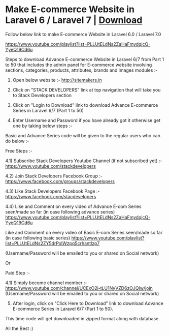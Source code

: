# Make E-commerce Website in Laravel 6 / Laravel 7 | <a target="_blank" rel="nofollow" href="https://www.youtube.com/channel/UCExO2i-tLU1NyVZD6zOJQlw/join">Download</a>
Follow below link to make E-commerce Website in Laravel 6.0 / Laravel 7.0

https://www.youtube.com/playlist?list=PLLUtELdNs2ZaHaFmydqjcQ-YyeQ19Cd6u


Steps to download Advance E-commerce Website in Laravel 6/7 from Part 1 to 50 that includes the admin panel for E-commerce website involving sections, categories, products, attributes, brands and images modules  :-

1) Open below website :-
http://sitemakers.in

2) Click on "STACK DEVELOPERS" link at top navigation that will take you to Stack Developers section

3) Click on "Login to Download" link to download Advance E-commerce Series in Laravel 6/7 (Part 1 to 50)

4) Enter Username and Password if you have already got it otherwise get one by taking below steps :-

Basic and Advance Series code will be given to the regular users who can do below :-

Free Steps :-

4.1) Subscribe Stack Developers Youtube Channel (if not subscribed yet) :-
https://www.youtube.com/stackdevelopers

4.2) Join Stack Developers Facebook Group :- https://www.facebook.com/groups/stackdevelopers

4.3) Like Stack Developers Facebook Page :- https://www.facebook.com/stacdevelopers

4.4) Like and Comment on every video of Advance E-com Series seen/made so far (in case following advance series)
https://www.youtube.com/playlist?list=PLLUtELdNs2ZaHaFmydqjcQ-YyeQ19Cd6u

Like and Comment on every video of Basic E-com Series seen/made so far (in case following basic series)
https://www.youtube.com/playlist?list=PLLUtELdNs2ZY5drPxIWzpq5crhantlzp7

(Username/Password will be emailed to you or shared on Social network)

Or

Paid Step :-

4.1) Simply become channel member :-
https://www.youtube.com/channel/UCExO2i-tLU1NyVZD6zOJQlw/join
(Username/Password will be emailed to you or shared on Social network)

5) After login, click on "Click Here to Download" link to download Advance E-commerce Series in Laravel 6/7 (Part 1 to 50).

This time code will get downloaded in zipped format along with database.

All the Best :)
